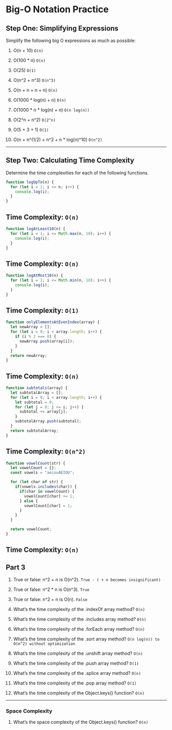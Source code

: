 # **Big-O Notation Practice**

## **Step One: Simplifying Expressions**

Simplify the following big O expressions as much as possible:

1. O(n + 10)
   `O(n)`

2. O(100 * n)
    `O(n)`

3. O(25)
    `O(1)`

4. O(n^2 + n^3)
    `O(n^3)`

5. O(n + n + n + n)
    `O(n)`

6. O(1000 * log(n) + n)
    `O(n)`

7. O(1000 * n * log(n) + n)
    `O(n log(n))`

8. O(2^n + n^2)
    `O(2^n)`

9.  O(5 + 3 + 1)
    `O(1)`

10. O(n + n^(1/2) + n^2 + n * log(n)^10)
    `O(n^2)`
---
## **Step Two: Calculating Time Complexity**

Determine the time complexities for each of the following functions.

```javascript
function logUpTo(n) {
  for (let i = 1; i <= n; i++) {
    console.log(i);
  }
}
```
Time Complexity:
`O(n)`
---
```javascript
function logAtLeast10(n) {
  for (let i = 1; i <= Math.max(n, 10); i++) {
    console.log(i);
  }
}
```
Time Complexity:
`O(n)`
---
```javascript
function logAtMost10(n) {
  for (let i = 1; i <= Math.min(n, 10); i++) {
    console.log(i);
  }
}
```
Time Complexity:
`O(1)`
---
```javascript
function onlyElementsAtEvenIndex(array) {
  let newArray = [];
  for (let i = 0; i < array.length; i++) {
    if (i % 2 === 0) {
      newArray.push(array[i]);
    }
  }
  return newArray;
}
```
Time Complexity:
`O(n)`
---
```javascript
function subtotals(array) {
  let subtotalArray = [];
  for (let i = 0; i < array.length; i++) {
    let subtotal = 0;
    for (let j = 0; j <= i; j++) {
      subtotal += array[j];
    }
    subtotalArray.push(subtotal);
  }
  return subtotalArray;
}
```
Time Complexity:
`O(n^2)`
---
```javascript
function vowelCount(str) {
  let vowelCount = {};
  const vowels = "aeiouAEIOU";

  for (let char of str) {
    if(vowels.includes(char)) {
      if(char in vowelCount) {
        vowelCount[char] += 1;
      } else {
        vowelCount[char] = 1;
      }
    }
  }

  return vowelCount;
}
```
Time Complexity:
`O(n)`
---
## **Part 3**

1. True or false: n^2 + n is O(n^2).
    `True - ( + n becomes insignificant)`

2. True or false: n^2 * n is O(n^3).
   `True`

3. True or false: n^2 + n is O(n).
   `False`

4. What’s the time complexity of the .indexOf array method?
    `O(n)`

5. What’s the time complexity of the .includes array method?
    `O(n)`

6. What’s the time complexity of the .forEach array method?
    `O(n)`

7. What’s the time complexity of the .sort array method?
    `O(n log(n)) to O(n^2) without optimization`

8. What’s the time complexity of the .unshift array method?
    `O(n)`

9.  What’s the time complexity of the .push array method?
    `O(1)`
    
10. What’s the time complexity of the .splice array method?
    `O(n)`

11. What’s the time complexity of the .pop array method?
    `O(1)`

12. What’s the time complexity of the Object.keys() function?
    `O(n)`

---

### Space Complexity

1. What’s the space complexity of the Object.keys() function?
    `O(n)`